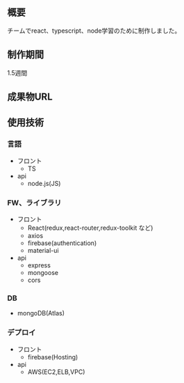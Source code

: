 ## 概要
チームでreact、typescript、node学習のために制作しました。
## 制作期間
1.5週間
## 成果物URL

## 使用技術
### 言語

- フロント
  - TS
- api
  - node.js(JS)

### FW、ライブラリ

- フロント
  - React(redux,react-router,redux-toolkit など)
  - axios
  - firebase(authentication)
  - material-ui
- api
  - express
  - mongoose
  - cors

### DB

- mongoDB(Atlas)

### デプロイ

- フロント
  - firebase(Hosting)
- api
  - AWS(EC2,ELB,VPC)

